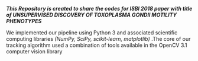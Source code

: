 ***This Repository is created to share the codes for ISBI 2018 paper with title of _UNSUPERVISED DISCOVERY OF TOXOPLASMA GONDII MOTILITY PHENOTYPES_***

We implemented our pipeline using Python 3 and associated scientific computing libraries *(NumPy, SciPy, scikit-learn,
matplotlib)* .The core of our tracking algorithm used a combination of tools available in the OpenCV 3.1 computer vision library

